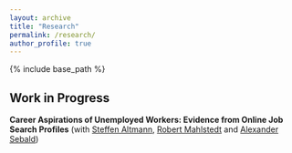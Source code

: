 ```yaml
---
layout: archive
title: "Research"
permalink: /research/
author_profile: true
---
```


{% include base_path %}

## Work in Progress

**Career Aspirations of Unemployed Workers: Evidence from Online Job Search Profiles** (with [Steffen Altmann](https://sites.google.com/site/steffenaltmann/),
[Robert Mahlstedt](http://www.robertmahlstedt.com/) and [Alexander Sebald](https://sites.google.com/view/alexandersebald/main)) <br/> 
